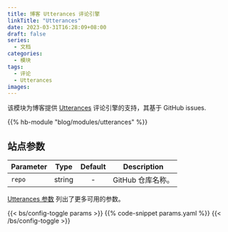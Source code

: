 ```yaml
---
title: 博客 Utterances 评论引擎
linkTitle: "Utterances"
date: 2023-03-31T16:28:09+08:00
draft: false
series:
  - 文档
categories:
  - 模块
tags:
  - 评论
  - Utterances
images:
---
```


该模块为博客提供 [Utterances](https://utteranc.es) 评论引擎的支持，其基于 GitHub issues.

<!--more-->

{{% hb-module "blog/modules/utterances" %}}

## 站点参数

| Parameter |  Type  | Default | Description       |
| --------- | :----: | :-----: | ----------------- |
| `repo`    | string |    -    | GitHub 仓库名称。 |

[Utterances 参数](https://hugomods.com/en/docs/comment-engines/utterances/#site-parameters) 列出了更多可用的参数。

{{< bs/config-toggle params >}}
{{% code-snippet params.yaml %}}
{{< /bs/config-toggle >}}
